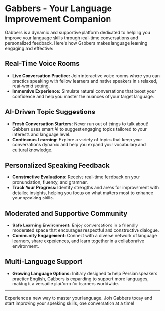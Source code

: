 # Gabbers - Your Language Improvement Companion

Gabbers is a dynamic and supportive platform dedicated to helping you improve your language skills through real-time conversations and personalized feedback. Here's how Gabbers makes language learning engaging and effective:

## Real-Time Voice Rooms
- **Live Conversation Practice:** Join interactive voice rooms where you can practice speaking with fellow learners and native speakers in a relaxed, real-world setting.
- **Immersive Experience:** Simulate natural conversations that boost your confidence and help you master the nuances of your target language.

## AI-Driven Topic Suggestions
- **Fresh Conversation Starters:** Never run out of things to talk about! Gabbers uses smart AI to suggest engaging topics tailored to your interests and language level.
- **Continuous Learning:** Explore a variety of topics that keep your conversations dynamic and help you expand your vocabulary and cultural knowledge.

## Personalized Speaking Feedback
- **Constructive Evaluations:** Receive real-time feedback on your pronunciation, fluency, and grammar.
- **Track Your Progress:** Identify strengths and areas for improvement with detailed insights, helping you focus on what matters most to enhance your speaking skills.

## Moderated and Supportive Community
- **Safe Learning Environment:** Enjoy conversations in a friendly, moderated space that encourages respectful and constructive dialogue.
- **Community Engagement:** Connect with a diverse network of language learners, share experiences, and learn together in a collaborative environment.

## Multi-Language Support
- **Growing Language Options:** Initially designed to help Persian speakers practice English, Gabbers is expanding to support more languages, making it a versatile platform for learners worldwide.

---

Experience a new way to master your language. Join Gabbers today and start improving your speaking skills, one conversation at a time!
